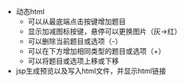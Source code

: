* 动态html
  * 可以从最底端点击按键增加题目
  * 显示加减图标按键，悬停可以更换图片（灰->红）
  * 可以删除当前题目或选项（-）
  * 可以在下方增加相同类型的题目或选项（+）
  * 可以将题目或选项上移或下移
* jsp生成预览以及写入html文件，并显示html链接
